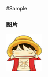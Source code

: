 #Sample


### 图片

<img div align=center width="100" height = "100" src="https://raw.githubusercontent.com/watent/watent-sample/master/doc/img/LF.jpeg" >
